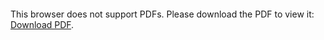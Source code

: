 <object data="christ-in-song/CIS1908pdfs/869.pdf" type="application/pdf" width="100%" height="1024px">
    <embed src="christ-in-song/CIS1908pdfs/869.pdf">
        <p>This browser does not support PDFs. Please download the PDF to view it: <a href="christ-in-song/CIS1908pdfs/869.pdf">Download PDF</a>.</p>
    </embed>
</object>

